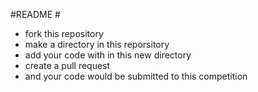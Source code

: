 #README #

- fork this repository
- make a directory in this reporsitory
- add your code with in this new directory
- create a pull request
- and your code would be submitted to this competition
